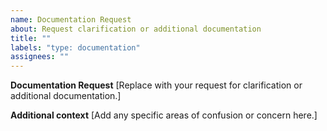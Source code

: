 ```yaml
---
name: Documentation Request
about: Request clarification or additional documentation
title: ""
labels: "type: documentation"
assignees: ""
---
```


**Documentation Request**
[Replace with your request for clarification or additional documentation.]

**Additional context**
[Add any specific areas of confusion or concern here.]
